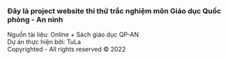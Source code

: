 ### Đây là project website thi thử trắc nghiệm môn Giáo dục Quốc phòng - An ninh
Nguồn tài liệu: Online + Sách giáo dục QP-AN \
Dự án thực hiện bởi: TuLa \
Copyrighted - All rights reserved © 2022